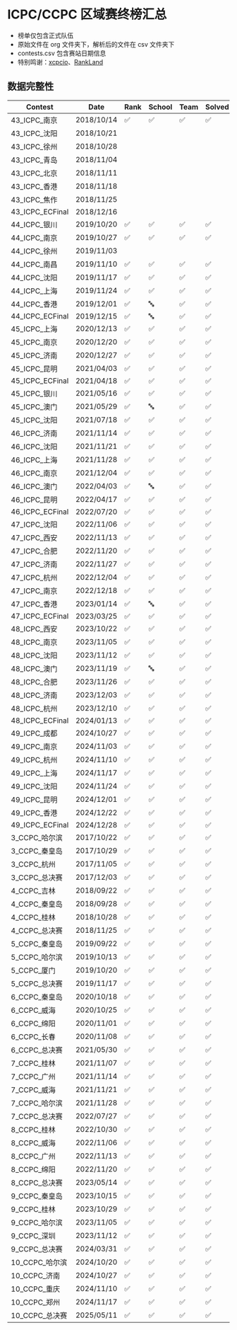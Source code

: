 # ICPC/CCPC 区域赛终榜汇总

- 榜单仅包含正式队伍
- 原始文件在 org 文件夹下，解析后的文件在 csv 文件夹下
- contests.csv 包含赛站日期信息
- 特别鸣谢：[xcpcio](https://github.com/xcpcio/xcpcio)、[RankLand](https://rl.algoux.org/collection/official)

## 数据完整性

|Contest|Date|Rank|School|Team|Solved|Penalty|Medal|Problems|Members|
|---|---|---|---|---|---|---|---|---|---|
|43_ICPC_南京|2018/10/14|✅|✅|✅|✅|✅|✅|✅|
|43_ICPC_沈阳|2018/10/21||||||||
|43_ICPC_徐州|2018/10/28||||||||
|43_ICPC_青岛|2018/11/04||||||||
|43_ICPC_北京|2018/11/11||||||||
|43_ICPC_香港|2018/11/18||||||||
|43_ICPC_焦作|2018/11/25||||||||
|43_ICPC_ECFinal|2018/12/16||||||||
|44_ICPC_银川|2019/10/20|✅|✅|✅|✅|✅|✅|✅|
|44_ICPC_南京|2019/10/27|✅|✅|✅|✅|✅|✅||✅
|44_ICPC_徐州|2019/11/03||||||||
|44_ICPC_南昌|2019/11/10|✅|✅|✅|✅|✅|✅|✅|✅
|44_ICPC_沈阳|2019/11/17|✅|✅|✅|✅|✅||✅|
|44_ICPC_上海|2019/11/24|✅|✅|✅|✅|✅|✅||✅
|44_ICPC_香港|2019/12/01|✅|🔤|✅|✅|✅||✅|
|44_ICPC_ECFinal|2019/12/15|✅|🔤|✅|✅|✅||✅|
|45_ICPC_上海|2020/12/13|✅|✅|✅|✅|✅|✅|✅|✅
|45_ICPC_南京|2020/12/20|✅|✅|✅|✅|✅|✅|✅|✅
|45_ICPC_济南|2020/12/27|✅|✅|✅|✅|✅|✅|✅|✅
|45_ICPC_昆明|2021/04/03|✅|✅|✅|✅|✅|✅|✅|✅
|45_ICPC_ECFinal|2021/04/18|✅|✅|✅|✅|✅||✅|
|45_ICPC_银川|2021/05/16|✅|✅|✅|✅|✅|✅|✅|
|45_ICPC_澳门|2021/05/29|✅|🔤|✅|✅|✅||✅|
|45_ICPC_沈阳|2021/07/18|✅|✅|✅|✅|✅|✅|✅|✅
|46_ICPC_济南|2021/11/14|✅|✅|✅|✅|✅|✅|✅|✅
|46_ICPC_沈阳|2021/11/21|✅|✅|✅|✅|✅|✅|✅|✅
|46_ICPC_上海|2021/11/28|✅|✅|✅|✅|✅|✅|✅|✅
|46_ICPC_南京|2021/12/04|✅|✅|✅|✅|✅|✅|✅|✅
|46_ICPC_澳门|2022/04/03|✅|🔤|✅|✅|✅|✅|✅|
|46_ICPC_昆明|2022/04/17|✅|✅|✅|✅|✅|✅|✅|✅
|46_ICPC_ECFinal|2022/07/20|✅|✅|✅|✅|✅|✅|✅|
|47_ICPC_沈阳|2022/11/06|✅|✅|✅|✅|✅|✅|✅|✅
|47_ICPC_西安|2022/11/13|✅|✅|✅|✅|✅|✅|✅|✅
|47_ICPC_合肥|2022/11/20|✅|✅|✅|✅|✅|✅|✅|✅
|47_ICPC_济南|2022/11/27|✅|✅|✅|✅|✅|✅|✅|✅
|47_ICPC_杭州|2022/12/04|✅|✅|✅|✅|✅|✅|✅|✅
|47_ICPC_南京|2022/12/18|✅|✅|✅|✅|✅|✅|✅|✅
|47_ICPC_香港|2023/01/14|✅|🔤|✅|✅|✅|✅|✅|
|47_ICPC_ECFinal|2023/03/25|✅|✅|✅|✅|✅|✅|✅|✅
|48_ICPC_西安|2023/10/22|✅|✅|✅|✅|✅|✅|✅|
|48_ICPC_南京|2023/11/05|✅|✅|✅|✅|✅|✅|✅|✅
|48_ICPC_沈阳|2023/11/12|✅|✅|✅|✅|✅|✅|✅|✅
|48_ICPC_澳门|2023/11/19|✅|🔤|✅|✅|✅|✅|✅|
|48_ICPC_合肥|2023/11/26|✅|✅|✅|✅|✅|✅|✅|✅
|48_ICPC_济南|2023/12/03|✅|✅|✅|✅|✅|✅|✅|✅
|48_ICPC_杭州|2023/12/10|✅|✅|✅|✅|✅|✅|✅|✅
|48_ICPC_ECFinal|2024/01/13|✅|✅|✅|✅|✅|✅|✅|✅
|49_ICPC_成都|2024/10/27|✅|✅|✅|✅|✅|✅|✅|✅
|49_ICPC_南京|2024/11/03|✅|✅|✅|✅|✅|✅|✅|✅
|49_ICPC_杭州|2024/11/10|✅|✅|✅|✅|✅|✅|✅|✅
|49_ICPC_上海|2024/11/17|✅|✅|✅|✅|✅|✅|✅|✅
|49_ICPC_沈阳|2024/11/24|✅|✅|✅|✅|✅|✅|✅|✅
|49_ICPC_昆明|2024/12/01|✅|✅|✅|✅|✅|✅|✅|✅
|49_ICPC_香港|2024/12/22|✅|✅|✅|✅|✅|✅|✅|✅
|49_ICPC_ECFinal|2024/12/28|✅|✅|✅|✅|✅|✅|✅|✅
|3_CCPC_哈尔滨|2017/10/22|✅|✅|✅|✅|✅||✅|
|3_CCPC_秦皇岛|2017/10/29|✅|✅|✅|✅|✅||✅|
|3_CCPC_杭州|2017/11/05|✅|✅|✅|✅|✅||✅|
|3_CCPC_总决赛|2017/12/03|✅|✅|✅|✅|✅|✅|✅|✅
|4_CCPC_吉林|2018/09/22|✅|✅|✅|✅|✅|✅|✅|✅
|4_CCPC_秦皇岛|2018/09/28|✅|✅|✅|✅|✅|✅|✅|✅
|4_CCPC_桂林|2018/10/28|✅|✅|✅|✅|✅|✅|✅|✅
|4_CCPC_总决赛|2018/11/25|✅|✅|✅|✅|✅|✅|✅|✅
|5_CCPC_秦皇岛|2019/09/22|✅|✅|✅|✅|✅|✅|✅|✅
|5_CCPC_哈尔滨|2019/10/13|✅|✅|✅|✅|✅|✅|✅|✅
|5_CCPC_厦门|2019/10/20|✅|✅|✅|✅|✅|✅||✅
|5_CCPC_总决赛|2019/11/17|✅|✅|✅|✅|✅|✅|✅|✅
|6_CCPC_秦皇岛|2020/10/18|✅|✅|✅|✅|✅|✅|✅|✅
|6_CCPC_威海|2020/10/25|✅|✅|✅|✅|✅|✅|✅|✅
|6_CCPC_绵阳|2020/11/01|✅|✅|✅|✅|✅|✅|✅|✅
|6_CCPC_长春|2020/11/08|✅|✅|✅|✅|✅|✅|✅|✅
|6_CCPC_总决赛|2021/05/30|✅|✅|✅|✅|✅|✅|✅|✅
|7_CCPC_桂林|2021/11/07|✅|✅|✅|✅|✅|✅|✅|✅
|7_CCPC_广州|2021/11/14|✅|✅|✅|✅|✅|✅|✅|✅
|7_CCPC_威海|2021/11/21|✅|✅|✅|✅|✅|✅|✅|✅
|7_CCPC_哈尔滨|2021/11/28|✅|✅|✅|✅|✅|✅|✅|✅
|7_CCPC_总决赛|2022/07/27|✅|✅|✅|✅|✅|✅|✅|✅
|8_CCPC_桂林|2022/10/30|✅|✅|✅|✅|✅|✅|✅|✅
|8_CCPC_威海|2022/11/06|✅|✅|✅|✅|✅|✅|✅|✅
|8_CCPC_广州|2022/11/13|✅|✅|✅|✅|✅|✅|✅|✅
|8_CCPC_绵阳|2022/11/20|✅|✅|✅|✅|✅|✅|✅|✅
|8_CCPC_总决赛|2023/05/14|✅|✅|✅|✅|✅|✅|✅|✅
|9_CCPC_秦皇岛|2023/10/15|✅|✅|✅|✅|✅|✅|✅|✅
|9_CCPC_桂林|2023/10/29|✅|✅|✅|✅|✅|✅|✅|✅
|9_CCPC_哈尔滨|2023/11/05|✅|✅|✅|✅|✅|✅|✅|✅
|9_CCPC_深圳|2023/11/12|✅|✅|✅|✅|✅|✅|✅|✅
|9_CCPC_总决赛|2024/03/31|✅|✅|✅|✅|✅|✅|✅|✅
|10_CCPC_哈尔滨|2024/10/20|✅|✅|✅|✅|✅|✅|✅|✅
|10_CCPC_济南|2024/10/27|✅|✅|✅|✅|✅|✅|✅|✅
|10_CCPC_重庆|2024/11/10|✅|✅|✅|✅|✅|✅|✅|✅
|10_CCPC_郑州|2024/11/17|✅|✅|✅|✅|✅|✅|✅|✅
|10_CCPC_总决赛|2025/05/11|✅|✅|✅|✅|✅|✅|✅|✅